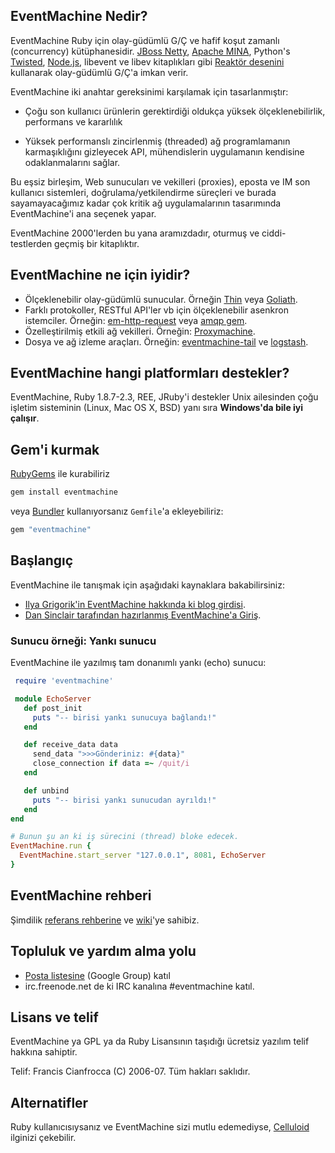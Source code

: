 ## EventMachine Nedir? ##

EventMachine Ruby için olay-güdümlü G/Ç ve hafif koşut zamanlı (concurrency) kütüphanesidir. 
[JBoss Netty](http://www.jboss.org/netty), [Apache MINA](http://mina.apache.org/),
Python's [Twisted](http://twistedmatrix.com), [Node.js](http://nodejs.org), libevent ve libev kitaplıkları gibi [Reaktör desenini](http://en.wikipedia.org/wiki/Reactor_pattern) kullanarak olay-güdümlü G/Ç'a imkan verir.

EventMachine iki anahtar gereksinimi karşılamak için tasarlanmıştır:

* Çoğu son kullanıcı ürünlerin gerektirdiği oldukça yüksek ölçeklenebilirlik, performans ve kararlılık

* Yüksek performanslı zincirlenmiş (threaded) ağ programlamanın karmaşıklığını gizleyecek API, mühendislerin uygulamanın kendisine odaklanmalarını sağlar.

Bu eşsiz birleşim, Web sunucuları ve vekilleri (proxies), eposta ve IM son kullanıcı sistemleri, doğrulama/yetkilendirme süreçleri ve burada sayamayacağımız kadar çok kritik ağ uygulamalarının tasarımında EventMachine'i ana seçenek yapar.

EventMachine 2000'lerden bu yana aramızdadır, oturmuş ve ciddi-testlerden geçmiş bir kitaplıktır.


## EventMachine ne için iyidir? ##

* Ölçeklenebilir olay-güdümlü sunucular. Örneğin [Thin](http://code.macournoyer.com/thin/) veya [Goliath](https://github.com/postrank-labs/goliath/).
* Farklı protokoller, RESTful API'ler vb için ölçeklenebilir asenkron istemciler. Örneğin: [em-http-request](https://github.com/igrigorik/em-http-request) veya [amqp gem](https://github.com/ruby-amqp/amqp).
* Özelleştirilmiş etkili ağ vekilleri. Örneğin: [Proxymachine](https://github.com/mojombo/proxymachine/).
* Dosya ve ağ izleme araçları. Örneğin: [eventmachine-tail](https://github.com/jordansissel/eventmachine-tail) ve [logstash](https://github.com/logstash/logstash).


## EventMachine hangi platformları destekler? ##

EventMachine, Ruby 1.8.7-2.3, REE, JRuby'i destekler Unix ailesinden çoğu işletim sisteminin (Linux, Mac OS X, BSD) yanı sıra **Windows'da bile iyi çalışır**.

## Gem'i kurmak ##

[RubyGems](https://rubygems.org/) ile kurabiliriz

```sh
gem install eventmachine
```

veya [Bundler](http://gembundler.com/) kullanıyorsanız `Gemfile`'a ekleyebiliriz:

```ruby
gem "eventmachine"
```

## Başlangıç ##

EventMachine ile tanışmak için aşağıdaki kaynaklara bakabilirsiniz:

* [Ilya Grigorik'in EventMachine hakkında ki blog girdisi](http://www.igvita.com/2008/05/27/ruby-eventmachine-the-speed-demon/).
* [Dan Sinclair tarafından hazırlanmış EventMachine'a Giriş](http://everburning.com/news/eventmachine-introductions.html).

### Sunucu örneği: Yankı sunucu ###

EventMachine ile yazılmış tam donanımlı yankı (echo) sunucu:

```ruby
 require 'eventmachine'

 module EchoServer
   def post_init
     puts "-- birisi yankı sunucuya bağlandı!"
   end

   def receive_data data
     send_data ">>>Gönderiniz: #{data}"
     close_connection if data =~ /quit/i
   end

   def unbind
     puts "-- birisi yankı sunucudan ayrıldı!"
   end
end

# Bunun şu an ki iş sürecini (thread) bloke edecek.
EventMachine.run {
  EventMachine.start_server "127.0.0.1", 8081, EchoServer
}
```


## EventMachine rehberi ##

Şimdilik [referans rehberine](http://rdoc.info/github/eventmachine/eventmachine/frames) ve [wiki](https://github.com/eventmachine/eventmachine/wiki)'ye sahibiz.

## Topluluk ve yardım alma yolu ##

* [Posta listesine](http://groups.google.com/group/eventmachine) (Google Group) katıl
* irc.freenode.net de ki IRC kanalına #eventmachine katıl.


## Lisans ve telif ##

EventMachine  ya GPL ya da Ruby Lisansının taşıdığı ücretsiz yazılım telif hakkına sahiptir.

Telif: Francis Cianfrocca (C) 2006-07. Tüm hakları saklıdır.


## Alternatifler ##

Ruby kullanıcısıysanız ve EventMachine sizi mutlu edemediyse, [Celluloid](https://celluloid.io/) ilginizi çekebilir.
